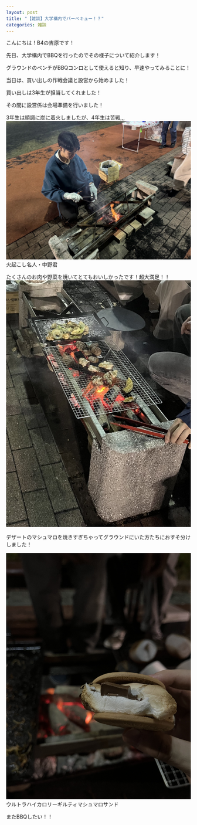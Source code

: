 ```yaml
---
layout: post
title: "【雑談】大学構内でバーベキュー！？"
categories: 雑談
---
```


こんにちは！B4の吉原です！

先日、大学構内でBBQを行ったのでその様子について紹介します！
    
グラウンドのベンチがBBQコンロとして使えると知り、早速やってみることに！
    
当日は、買い出しの作戦会議と設営から始めました！

買い出しは3年生が担当してくれました！

その間に設営係は会場準備を行いました！

3年生は順調に炭に着火しましたが、4年生は苦戦,,,
![写真](/assets/img/posts/20241119/bbq_1.jpg "火起こし")
火起こし名人・中野君    

たくさんのお肉や野菜を焼いてとてもおいしかったです！超大満足！！
![写真](/assets/img/posts/20241119/bbq_3.jpg "肉野菜")
    
デザートのマシュマロを焼きすぎちゃってグラウンドにいた方たちにおすそ分けしました！

![写真](/assets/img/posts/20241119/bbq_2.jpg "マシュマロサンド")
ウルトラハイカロリーギルティマシュマロサンド

またBBQしたい！！